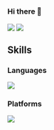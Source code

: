 ### Hi there 👋

<a>
  <img align="center" src="https://github-readme-stats.vercel.app/api?username=Teo&show_icons=true&theme=radical&title_color=0019F4" />
</a>
<a>
  <img align="center" src="https://github-readme-stats.vercel.app/api/top-langs/?username=Teo&layout=compact" />
</a>

## Skills

### Languages
<img src="https://img.shields.io/badge/C-A8B9CC?style=flat-square&logo= &logoColor=white"/> 

### Platforms
<img src="https://img.shields.io/badge/Linux-FCC624?style=flat-square&logo=Linux&logoColor=black"/>
<!--
**rhaxxoddl/rhaxxoddl** is a ✨ _special_ ✨ repository because its `README.md` (this file) appears on your GitHub profile.


Here are some ideas to get you started:

- 🔭 I’m currently working on ...
- 🌱 I’m currently learning ...
- 👯 I’m looking to collaborate on ...
- 🤔 I’m looking for help with ...
- 💬 Ask me about ...
- 📫 How to reach me: ...
- 😄 Pronouns: ...
- ⚡ Fun fact: ...
-->
